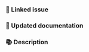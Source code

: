 <!---
‼️ PR title should follow conventional commits (https://conventionalcommits.org) ‼️
-->

### 🔗 Linked issue

<!-- Please ensure there is an open issue and mention its number as #123 -->

### 📖 Updated documentation

<!-- Make sure to mention what you changed in the documentation in regards of the new change made in PR -->

### 📚 Description

<!-- Describe your changes in detail -->
<!-- If it resolves an open issue, please link to the issue here. For example "Resolves #1337" -->